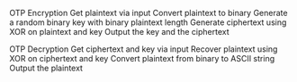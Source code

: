 OTP Encryption
  Get plaintext via input
  Convert plaintext to binary
  Generate a random binary key with binary plaintext length
  Generate ciphertext using XOR on plaintext and key
  Output the key and the ciphertext

OTP Decryption
  Get ciphertext and key via input
  Recover plaintext using XOR on ciphertext and key
  Convert plaintext from binary to ASCII string
  Output the plaintext
